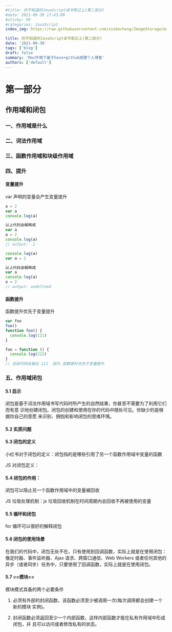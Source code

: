 ```yaml
---
#title: 你不知道的JavaScript读书笔记上(第二部分)
#date: 2021-09-30 17:43:00
#sticky: 99
#categories: JavaScript
index_img: https://raw.githubusercontent.com/xiekecheng/ImageStorage/main/20210713124713.png

title: 你不知道的JavaScript读书笔记上(第二部分)
date: '2021-09-30'
tags: ['blog']
draft: false
summary: 'Mac环境下基于hexo+github搭建个人博客'
authors: ['default']
---
```


# 第一部分

## 作用域和闭包

### 一、作用域是什么

### 二、词法作用域

### 三、函数作用域和块级作用域

### 四、提升

#### 变量提升

var 声明的变量会产生变量提升

```js
a = 2
var a
console.log(a)

以上代码会解释成
var a
a = 2
console.log(a)
// output:  2

console.log(a)
var a = 2

以上代码会解释成
var a
console.log(a)
a = 2
// output: undefined
```

#### 函数提升

函数提升优先于变量提升

```js
var foo
foo()
function foo() {
  console.log(111)
}

foo = function () {
  console.log(222)
}
// 这段代码会输出 111  因为 函数提升优先于变量提升
```

### 五、作用域闭包

#### 5.1 启示

闭包是基于词法作用域书写代码时所产生的自然结果，你甚至不需要为了利用它们而有意 识地创建闭包。闭包的创建和使用在你的代码中随处可见。你缺少的是根据你自己的意愿 来识别、拥抱和影响闭包的思维环境。

#### 5.2 实质问题

#### 5.3 闭包的定义

小红书对于闭包的定义：闭包指的是哪些引用了另一个函数作用域中变量的函数

JS 对闭包定义：

#### 5.4 闭包的作用：

闭包可以阻止另一个函数作用域中的变量被回收

JS 垃圾处理机制：js 垃圾回收机制在时间周期内会回收不再被使用的变量

#### 5.5 循环和闭包

for 循环可以很好的解释闭包

#### 5.6 闭包的使用场景

在我们的代码中，闭包无处不在，只有使用到回调函数，实际上就是在使用闭包：像定时器、事件监听器、Ajax 请求、跨窗口通信、Web Workers 或者任何其他的异步（或者同步）任务中，只要使用了回调函数，实际上就是在使用闭包。

#### 5.7 ==模块==

模块模式具备的两个必要条件

1. 必须有外部的封闭函数，该函数必须至少被调用一次(每次调用都会创建一个新的模块 实例)。

2. 封闭函数必须返回至少一个内部函数，这样内部函数才能在私有作用域中形成闭包，并 且可以访问或者修改私有的状态。
